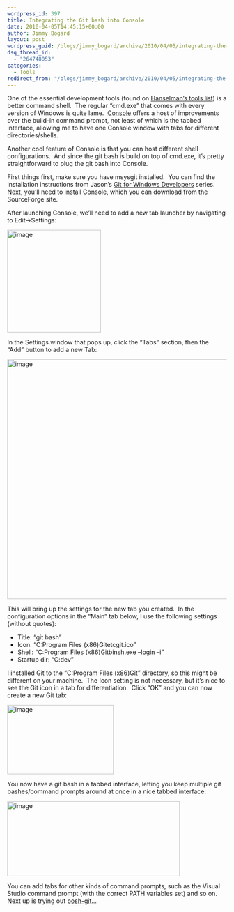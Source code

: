 ```yaml
---
wordpress_id: 397
title: Integrating the Git bash into Console
date: 2010-04-05T14:45:15+00:00
author: Jimmy Bogard
layout: post
wordpress_guid: /blogs/jimmy_bogard/archive/2010/04/05/integrating-the-git-bash-into-console.aspx
dsq_thread_id:
  - "264748053"
categories:
  - Tools
redirect_from: "/blogs/jimmy_bogard/archive/2010/04/05/integrating-the-git-bash-into-console.aspx/"
---
```

One of the essential development tools (found on [Hanselman’s tools list](http://hanselman.com/tools)) is a better command shell.&#160; The regular “cmd.exe” that comes with every version of Windows is quite lame.&#160; [Console](http://sourceforge.net/projects/console/) offers a host of improvements over the build-in command prompt, not least of which is the tabbed interface, allowing me to have one Console window with tabs for different directories/shells.

Another cool feature of Console is that you can host different shell configurations.&#160; And since the git bash is build on top of cmd.exe, it’s pretty straightforward to plug the git bash into Console.

First things first, make sure you have msysgit installed.&#160; You can find the installation instructions from Jason’s [Git for Windows Developers](https://lostechies.com/blogs/jason_meridth/archive/2009/06/01/git-for-windows-developers-git-series-part-1.aspx) series.&#160; Next, you’ll need to install Console, which you can download from the SourceForge site.

After launching Console, we’ll need to add a new tab launcher by navigating to Edit->Settings:

[<img style="border-bottom: 0px;border-left: 0px;border-top: 0px;border-right: 0px" border="0" alt="image" src="https://lostechies.com/content/jimmybogard/uploads/2011/03/image_thumb_706E3275.png" width="215" height="235" />](https://lostechies.com/content/jimmybogard/uploads/2011/03/image_05CBE7DE.png) 

In the Settings window that pops up, click the “Tabs” section, then the “Add” button to add a new Tab:

[<img style="border-bottom: 0px;border-left: 0px;border-top: 0px;border-right: 0px" border="0" alt="image" src="https://lostechies.com/content/jimmybogard/uploads/2011/03/image_thumb_2F5FB311.png" width="537" height="550" />](https://lostechies.com/content/jimmybogard/uploads/2011/03/image_7001FF80.png) 

This will bring up the settings for the new tab you created.&#160; In the configuration options in the “Main” tab below, I use the following settings (without quotes):

  * Title: “git bash”
  * Icon: “C:Program Files (x86)Gitetcgit.ico”
  * Shell: “C:Program Files (x86)Gitbinsh.exe &#8211;login –i”
  * Startup dir: “C:dev”

I installed Git to the “C:Program Files (x86)Git” directory, so this might be different on your machine.&#160; The Icon setting is not necessary, but it’s nice to see the Git icon in a tab for differentiation.&#160; Click “OK” and you can now create a new Git tab:

[<img style="border-bottom: 0px;border-left: 0px;border-top: 0px;border-right: 0px" border="0" alt="image" src="https://lostechies.com/content/jimmybogard/uploads/2011/03/image_thumb_6E5133AC.png" width="244" height="159" />](https://lostechies.com/content/jimmybogard/uploads/2011/03/image_55C1965C.png) </p> </p> 

You now have a git bash in a tabbed interface, letting you keep multiple git bashes/command prompts around at once in a nice tabbed interface:

[<img style="border-bottom: 0px;border-left: 0px;border-top: 0px;border-right: 0px" border="0" alt="image" src="https://lostechies.com/content/jimmybogard/uploads/2011/03/image_thumb_06749E08.png" width="396" height="172" />](https://lostechies.com/content/jimmybogard/uploads/2011/03/image_1BD25370.png) 

You can add tabs for other kinds of command prompts, such as the Visual Studio command prompt (with the correct PATH variables set) and so on.&#160; Next up is trying out [posh-git](https://lostechies.com/blogs/dahlbyk/archive/2010/03/27/posh-git-release-v0-1.aspx)…